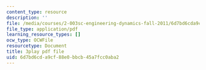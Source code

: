```yaml
---
content_type: resource
description: ''
file: /media/courses/2-003sc-engineering-dynamics-fall-2011/6d7bd6cda9cf88e0bbcb45a7fcc0aba2_mB_rrEN_Ltc.pdf
file_type: application/pdf
learning_resource_types: []
ocw_type: OCWFile
resourcetype: Document
title: 3play pdf file
uid: 6d7bd6cd-a9cf-88e0-bbcb-45a7fcc0aba2
---
```

